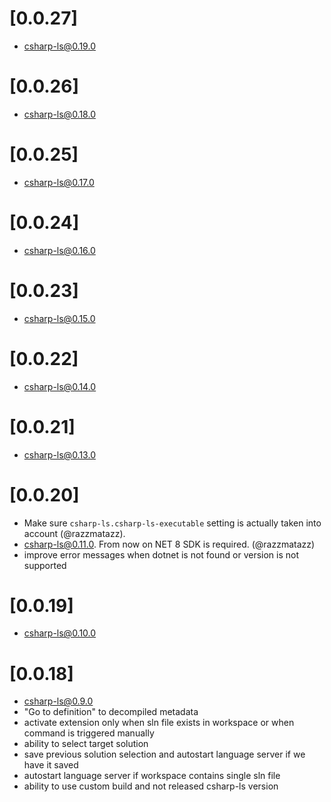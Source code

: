 # [0.0.27]
- [csharp-ls@0.19.0](https://github.com/razzmatazz/csharp-language-server/releases/tag/0.19.0)

# [0.0.26]
- [csharp-ls@0.18.0](https://github.com/razzmatazz/csharp-language-server/releases/tag/0.18.0)

# [0.0.25]
- [csharp-ls@0.17.0](https://github.com/razzmatazz/csharp-language-server/releases/tag/0.17.0)

# [0.0.24]
- [csharp-ls@0.16.0](https://github.com/razzmatazz/csharp-language-server/releases/tag/0.16.0)

# [0.0.23]
- [csharp-ls@0.15.0](https://github.com/razzmatazz/csharp-language-server/releases/tag/0.15.0)

# [0.0.22]
- [csharp-ls@0.14.0](https://github.com/razzmatazz/csharp-language-server/releases/tag/0.14.0)

# [0.0.21]
- [csharp-ls@0.13.0](https://github.com/razzmatazz/csharp-language-server/releases/tag/0.13.0)

# [0.0.20]
- Make sure `csharp-ls.csharp-ls-executable` setting is actually taken into account (@razzmatazz).
- [csharp-ls@0.11.0](https://github.com/razzmatazz/csharp-language-server/releases/tag/0.11.0). From now on NET 8 SDK is required. (@razzmatazz)
- improve error messages when dotnet is not found or version is not supported

# [0.0.19]
- [csharp-ls@0.10.0](https://github.com/razzmatazz/csharp-language-server/releases/tag/0.10.0)

# [0.0.18]
- [csharp-ls@0.9.0](https://github.com/razzmatazz/csharp-language-server/releases/tag/0.9.0)
- "Go to definition" to decompiled metadata
- activate extension only when sln file exists in workspace or when command is triggered manually
- ability to select target solution
- save previous solution selection and autostart language server if we have it saved
- autostart language server if workspace contains single sln file
- ability to use custom build and not released csharp-ls version

